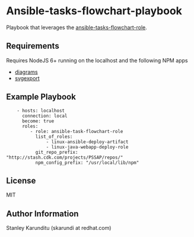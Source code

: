
Ansible-tasks-flowchart-playbook
=========

Playbook that leverages the [ansible-tasks-flowchart-role](https://gitlab.consulting.redhat.com/skarundi/ansible-task-flowchart-role).


Requirements
------------

Requires NodeJS 6+ running on the localhost and the following NPM apps

* [diagrams](https://www.npmjs.com/package/diagrams)
* [svgexport](https://www.npmjs.com/package/svgexport)


Example Playbook
----------------
```
    - hosts: localhost
      connection: local
      become: true
      roles:
         - role: ansible-task-flowchart-role
           list_of_roles:
               - linux-ansible-deploy-artifact
               - linux-java-webapp-deploy-role
           git_repo_prefix: "http://stash.cdk.com/projects/PSSAP/repos/"
           npm_config_prefix: "/usr/local/lib/npm"

```

License
-------

MIT

Author Information
------------------

Stanley Karunditu (skarundi at redhat.com)
